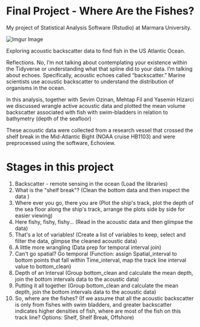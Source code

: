 # Final Project - Where Are the Fishes? 

My project of Statistical Analysis Software (Rstudio) at Marmara University.

![Imgur Image](https://imgur.com/eR1jvTr.jpg)

Exploring acoustic backscatter data to find fish in the US Atlantic Ocean. 

Reflections. No, I’m not talking about contemplating your existence within the Tidyverse or understanding what that spline did to your data. I’m talking about echoes. Specifically, acoustic echoes called “backscatter.” Marine scientists use acoustic backscatter to understand the distribution of organisms in the ocean.

In this analysis, together with Sevim Ozinan, Mehtap Fil and Yasemin Hizarci we discussed wrangle active acoustic data and plotted the mean volume backscatter associated with fish with swim-bladders in relation to bathymetry (depth of the seafloor)

These acoustic data were collected from a research vessel that crossed the shelf break in the Mid-Atlantic Bight (NOAA cruise HB1103) and were preprocessed using the software, Echoview.

# Stages in this project
1. Backscatter - remote sensing in the ocean (Load the libraries)
2. What is the "shelf break"? (Clean the bottom data and then inspect the data )
3. Where ever you go, there you are (Plot the ship's track, plot the depth of the sea floor along the ship's track, arrange the plots side by side for easier viewing)
4. Here fishy, fishy, fishy... (Read in the acoustic data and then glimpse the data)
5. That's a lot of variables! (Create a list of variables to keep, select and filter the data, glimpse the cleaned acoustic data) 
6. A little more wrangling (Data prep for temporal interval join)
7. Can't go spatial? Go temporal (Function: assign Spatial_interval to bottom points that fall within Time_interval, map the track line interval value to bottom_clean)
8. Depth of an Interval (Group bottom_clean and calculate the mean depth, join the bottom intervals data to the acoustic data)
9. Putting it all together (Group bottom_clean and calculate the mean depth, join the bottom intervals data to the acoustic data)
10. So, where are the fishes? (If we assume that all the acoustic backscatter is only from fishes with swim bladders, and greater backscatter indicates higher densities of fish, where are most of the fish on this track line? Options: Shelf, Shelf Break, Offshore)

